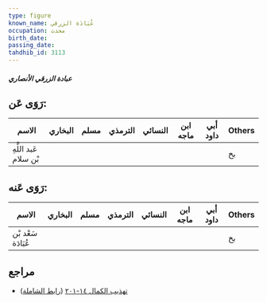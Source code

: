 ```yaml
---
type: figure
known_name: عُبَادَة الزرقي
occupation: محدث
birth_date:
passing_date:
tahdhib_id: 3113
---
```

##### عبادة الزرقي الأنصاري

## رَوَى عَن:
| الاسم                 | البخاري | مسلم | الترمذي | النسائي | ابن ماجه | أبي داود | Others |
| --------------------- | ------- | ---- | ------- | ------- | -------- | -------- | ------ |
| عَبد اللَّهِ بْن سلام |         |      |         |         |          |          | بخ     |
## رَوَى عَنه:
| الاسم              | البخاري | مسلم | الترمذي | النسائي | ابن ماجه | أبي داود | Others |
| ------------------ | ------- | ---- | ------- | ------- | -------- | -------- | ------ |
| سَعْد بْن عُبَادَة |         |      |         |         |          |          | بخ     |
## مراجع
- [تهذيب الكمال ١٤-٢٠١](obsidian://open?vault=Tahdhib-al-Kamal&file=Figures/٣١١٣-عبادة%20الزرقي%20الأنصاري) ([رابط الشاملة](https://shamela.ws/book/3722/7129))